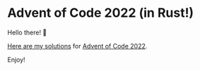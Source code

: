 # Advent of Code 2022 (in Rust!)

Hello there! 👋 

[Here are my solutions](https://github.com/johnnyfreeman/advent-of-code-2022-in-rust/tree/main/src/bin) for [Advent of Code 2022](https://adventofcode.com/2022).

Enjoy!
